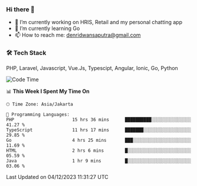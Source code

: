 ### Hi there 👋

- 🔭 I’m currently working on HRIS, Retail and my personal chatting app
- 🌱 I’m currently learning Go
- 📫 How to reach me: denridwansaputra@gmail.com


### 🛠 Tech Stack
PHP, Laravel, Javascript, Vue.Js, Typescipt, Angular, Ionic, Go, Python


<!--START_SECTION:waka-->
![Code Time](http://img.shields.io/badge/Code%20Time-3%2C937%20hrs%2045%20mins-blue)

📊 **This Week I Spent My Time On** 

```text
🕑︎ Time Zone: Asia/Jakarta

💬 Programming Languages: 
PHP                      15 hrs 36 mins      ██████████░░░░░░░░░░░░░░░   41.27 % 
TypeScript               11 hrs 17 mins      ███████░░░░░░░░░░░░░░░░░░   29.85 % 
Go                       4 hrs 25 mins       ███░░░░░░░░░░░░░░░░░░░░░░   11.69 % 
HTML                     2 hrs 6 mins        █░░░░░░░░░░░░░░░░░░░░░░░░   05.59 % 
Java                     1 hr 9 mins         █░░░░░░░░░░░░░░░░░░░░░░░░   03.06 % 
```


 Last Updated on 04/12/2023 11:31:27 UTC
<!--END_SECTION:waka-->
